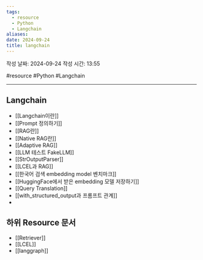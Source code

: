 ```yaml
---
tags:
  - resource
  - Python
  - Langchain
aliases: 
date: 2024-09-24
title: langchain
---
```

	
작성 날짜: 2024-09-24
작성 시간: 13:55

#resource #Python #Langchain 

---

## Langchain

- [[Langchain이란]]
- [[Prompt 정의하기]]
- [[RAG란]]
- [[Native RAG란]]
- [[Adaptive RAG]]
- [[LLM 테스트 FakeLLM]]
- [[StrOutputParser]]
- [[LCEL과 RAG]]
- [[한국어 검색 embedding model 벤치마크]]
- [[HuggingFace에서 받은 embedding 모델 저장하기]]
- [[Query Translation]]
- [[with_structured_output과 프롬프트 관계]]
- 
## 하위 Resource 문서

- [[Retriever]]
- [[LCEL]]
- [[langgraph]]